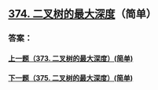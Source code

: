 ## [374. 二叉树的最大深度](https://leetcode-cn.com/problems/merge-two-sorted-lists/)（简单）





### 答案：



#### [上一题（373. 二叉树的最大深度）(简单)](https://github.com/sdwwld/leetCode/blob/master/src/main/java/com/wld/java/leetcode/leetCode0373.md)

#### [下一题（375. 二叉树的最大深度）(简单)](https://github.com/sdwwld/leetCode/blob/master/src/main/java/com/wld/java/leetcode/leetCode0375.md)